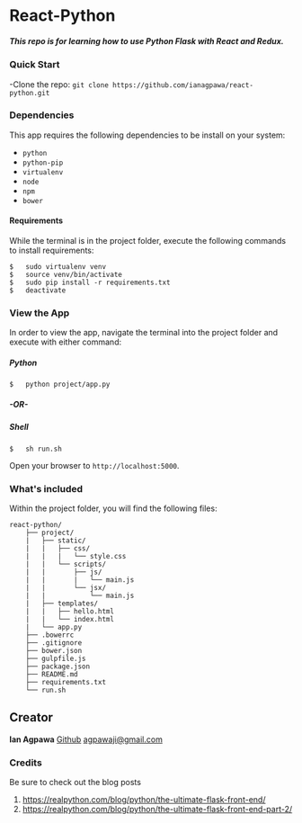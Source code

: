 
# React-Python
##### This repo is for learning how to use Python Flask with React and Redux.

### Quick Start
-Clone the repo: `git clone https://github.com/ianagpawa/react-python.git`

### Dependencies
This app requires the following dependencies to be install on your system:

*   `python`
*   `python-pip`
*   `virtualenv`
*   `node`
*   `npm`
*   `bower`

#### Requirements
While the terminal is in the project folder, execute the following commands to install requirements:
```
$   sudo virtualenv venv
$   source venv/bin/activate
$   sudo pip install -r requirements.txt
$   deactivate
```

### View the App
In order to view the app, navigate the terminal into the project folder and execute with either command:

##### Python
```
$   python project/app.py
```
##### -OR-

##### Shell
```
$   sh run.sh
```
Open your browser to `http://localhost:5000`.


### What's included
Within the project folder, you will find the following files:

```
react-python/
    ├── project/
    |   ├── static/
    |   |   ├── css/
    |   |   |   └── style.css
    |   |   └── scripts/
    |   |       ├── js/
    |   |       |   └── main.js
    |   |       └── jsx/
    |   |           └── main.js
    |   ├── templates/
    |   |   ├── hello.html
    |   |   └── index.html
    |   └── app.py
    ├── .bowerrc
    ├── .gitignore
    ├── bower.json
    ├── gulpfile.js
    ├── package.json
    ├── README.md
    ├── requirements.txt
    └── run.sh
```

## Creator

**Ian Agpawa**
[Github](https://github.com/ianagpawa)
 agpawaji@gmail.com


### Credits
Be sure to check out the blog posts

1. https://realpython.com/blog/python/the-ultimate-flask-front-end/
2. https://realpython.com/blog/python/the-ultimate-flask-front-end-part-2/
